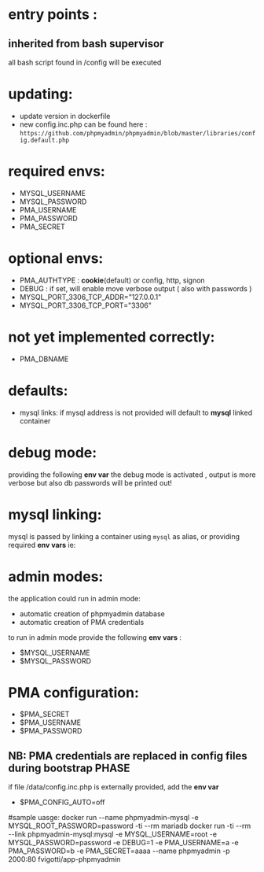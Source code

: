 
# entry points : 
## inherited from bash  supervisor
all bash script found in /config will be executed 

# updating:
- update version in dockerfile
- new config.inc.php can be found here : `https://github.com/phpmyadmin/phpmyadmin/blob/master/libraries/config.default.php`

# required envs:
- MYSQL_USERNAME
- MYSQL_PASSWORD
- PMA_USERNAME
- PMA_PASSWORD
- PMA_SECRET

# optional envs:
- PMA_AUTHTYPE : **cookie**(default) or config, http, signon
- DEBUG : if set, will enable move verbose output ( also with passwords ) 
- MYSQL_PORT_3306_TCP_ADDR="127.0.0.1"  
- MYSQL_PORT_3306_TCP_PORT="3306"  
 
# not yet implemented correctly:
- PMA_DBNAME 
 
# defaults:
- mysql links: if mysql address is not provided will default to **mysql** linked container   
 
# debug mode:
providing the following **env var** the debug mode is activated , output is more verbose but also db passwords will be printed out!   


  
# mysql linking:
mysql is passed by linking a container using `mysql` as alias, or providing required **env vars** ie:  


# admin modes:  
the application could run in admin mode:  

 - automatic creation of phpmyadmin database  
 - automatic creation of PMA credentials  

to run in admin mode provide the following **env vars** :   

- $MYSQL_USERNAME     
- $MYSQL_PASSWORD     

# PMA configuration:
 
 - $PMA_SECRET 
 - $PMA_USERNAME 
 - $PMA_PASSWORD 

## NB: PMA credentials are replaced in config files during bootstrap PHASE
if file /data/config.inc.php is externally provided, add the **env var**

- $PMA_CONFIG_AUTO=off


#sample uasge:
docker run --name phpmyadmin-mysql -e MYSQL_ROOT_PASSWORD=password -ti --rm mariadb
docker run -ti --rm --link phpmyadmin-mysql:mysql -e MYSQL_USERNAME=root -e MYSQL_PASSWORD=password -e DEBUG=1 -e PMA_USERNAME=a -e PMA_PASSWORD=b -e PMA_SECRET=aaaa --name phpmyadmin -p 2000:80 fvigotti/app-phpmyadmin

